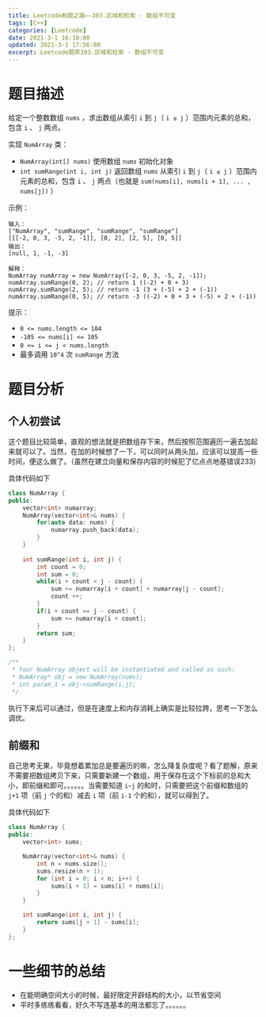 ```yaml
---
title: Leetcode刷题之路——303.区域和检索 - 数组不可变
tags: [C++]
categories: [Leetcode]
date: 2021-3-1 16:10:00
updated: 2021-3-1 17:56:00
excerpt: Leetcode题库303.区域和检索 - 数组不可变
---
```


# 题目描述

给定一个整数数组  ``nums`` ，求出数组从索引 ``i`` 到 ``j``（ ``i ≤ j`` ）范围内元素的总和，包含 ``i`` 、 ``j`` 两点。

实现 ``NumArray`` 类：

*  ``NumArray(int[] nums)`` 使用数组 ``nums`` 初始化对象
*  ``int sumRange(int i, int j)`` 返回数组 ``nums`` 从索引 ``i`` 到 ``j``（ ``i ≤ j`` ）范围内元素的总和，包含  ``i`` 、 ``j`` 两点（也就是 ``sum(nums[i], nums[i + 1], ... , nums[j])`` ）

示例：

```
输入：
["NumArray", "sumRange", "sumRange", "sumRange"]
[[[-2, 0, 3, -5, 2, -1]], [0, 2], [2, 5], [0, 5]]
输出：
[null, 1, -1, -3]

解释：
NumArray numArray = new NumArray([-2, 0, 3, -5, 2, -1]);
numArray.sumRange(0, 2); // return 1 ((-2) + 0 + 3)
numArray.sumRange(2, 5); // return -1 (3 + (-5) + 2 + (-1)) 
numArray.sumRange(0, 5); // return -3 ((-2) + 0 + 3 + (-5) + 2 + (-1))
```


提示：

*  ``0 <= nums.length <= 104`` 
*  ``-105 <= nums[i] <= 105`` 
*  ``0 <= i <= j < nums.length`` 
* 最多调用 ``10^4`` 次 ``sumRange`` 方法

# 题目分析

## 个人初尝试

这个题目比较简单，直观的想法就是把数组存下来，然后按照范围遍历一遍去加起来就可以了。当然，在加的时候想了一下，可以同时从两头加，应该可以提高一些时间，便这么做了。（虽然在建立向量和保存内容的时候犯了亿点点地基错误233）

具体代码如下

```C++
class NumArray {
public:
    vector<int> numarray;
    NumArray(vector<int>& nums) {
        for(auto data: nums) {
            numarray.push_back(data);
        }
    }
    
    int sumRange(int i, int j) {
        int count = 0;
        int sum = 0;
        while(i + count < j - count) {
            sum += numarray[i + count] + numarray[j - count];
            count ++;
        }
        if(i + count == j - count) {
            sum += numarray[i + count];
        }
        return sum;
    }
};

/**
 * Your NumArray object will be instantiated and called as such:
 * NumArray* obj = new NumArray(nums);
 * int param_1 = obj->sumRange(i,j);
 */
```

执行下来后可以通过，但是在速度上和内存消耗上确实是比较拉跨，思考一下怎么调优。

## 前缀和

自己思考无果，毕竟想着累加总是要遍历的嘛，怎么降复杂度呢？看了题解，原来不需要把数组拷贝下来，只需要新建一个数组，用于保存在这个下标前的总和大小，即前缀和即可。。。。。。当需要知道 ``i~j`` 的和时，只需要把这个前缀和数组的 ``j+1`` 项（前 ``j`` 个的和）减去 ``i`` 项（前 ``i-1`` 个的和），就可以得到了。

具体代码如下

```c++
class NumArray {
public:
    vector<int> sums;

    NumArray(vector<int>& nums) {
        int n = nums.size();
        sums.resize(n + 1);
        for (int i = 0; i < n; i++) {
            sums[i + 1] = sums[i] + nums[i];
        }
    }

    int sumRange(int i, int j) {
        return sums[j + 1] - sums[i];
    }
};
```

# 一些细节的总结

* 在能明确空间大小的时候，最好限定开辟结构的大小，以节省空间
* 平时多练练看看，好久不写连基本的用法都忘了。。。。。。

